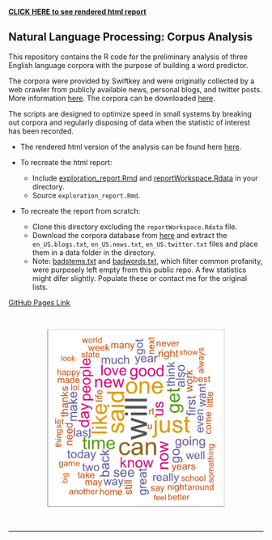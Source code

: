
[**CLICK HERE to see rendered html report**](https://reyvaz.github.io/NLP-Corpora-Analysis/exploration_report.html)  


## Natural Language Processing: Corpus Analysis

This repository contains the R code for the preliminary analysis of three English language corpora with the purpose of building a word predictor. 

The corpora were provided by Swiftkey and were originally collected by a web crawler from publicly available news, personal blogs, and  twitter posts. More information [here](https://web-beta.archive.org/web/20160930083655/http://www.corpora.heliohost.org/aboutcorpus.html). The corpora can be downloaded [here](https://d396qusza40orc.cloudfront.net/dsscapstone/dataset/Coursera-SwiftKey.zip). 

The scripts are designed to optimize speed in small systems by breaking out corpora and regularly disposing of data when the statistic of interest has been recorded.  

* The rendered html version of the analysis can be found here  [here](https://reyvaz.github.io/NPL-Corpora-Analysis/exploration_report.html).   

* To recreate the html report:
	* Include [exploration_report.Rmd](exploration_report.Rmd)  and [reportWorkspace.Rdata](reportWorkspace.Rdata) in your directory. 
	* Source `exploration_report.Rmd`.  
	
* To recreate the report from scratch:
	* Clone this directory excluding the `reportWorkspace.Rdata` file. 
	* Download the corpora database from [here](https://d396qusza40orc.cloudfront.net/dsscapstone/dataset/Coursera-SwiftKey.zip) and extract the `en_US.blogs.txt`, `en_US.news.txt`, `en_US.twitter.txt` files and place them in a data folder in the directory. 
	* Note: [badstems.txt](badstems.txt) and [badwords.txt](badwords.txt), which filter common profanity, were purposely left empty from this public repo. A few statistics might difer slightly. Populate these or contact me for the original lists.  
	

[GitHub Pages Link](https://reyvaz.github.io/NLP-Corpora-Analysis/)  

<br>
<p align="center">
<a href="https://reyvaz.github.io/NLP-Corpora-Analysis/exploration_report.html" 
rel="see html report">
<img src="exploration_report_files/figure-html/cloud-1.png" alt="Drawing" width = "350"></a>
</p>
<br>
<hr>
<br>
